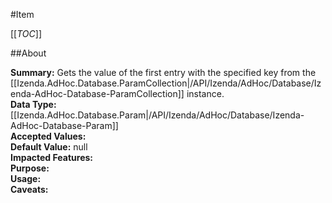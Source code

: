 #Item

[[_TOC_]]

##About

**Summary:** Gets the value of the first entry with the specified key  from the [[Izenda.AdHoc.Database.ParamCollection|/API/Izenda/AdHoc/Database/Izenda-AdHoc-Database-ParamCollection]] instance.  
**Data Type:** [[Izenda.AdHoc.Database.Param|/API/Izenda/AdHoc/Database/Izenda-AdHoc-Database-Param]]  
**Accepted Values:**   
**Default Value:** null  
**Impacted Features:**   
**Purpose:**   
**Usage:**   
**Caveats:**   


